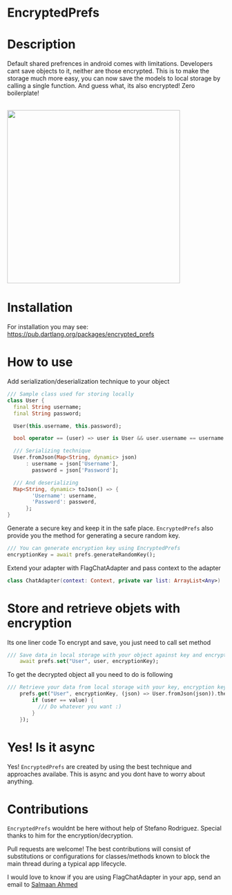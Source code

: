 # EncryptedPrefs

# Description
Default shared prefrences in android comes with limitations.
Developers cant save objects to it, neither are those encrypted.
This is to make the storage much more easy, you can now save the models to local storage by calling a single function.
And guess what, its also encrypted!
Zero boilerplate!

<br>
<img height="400" src="https://raw.githubusercontent.com/salmaanahmed/encryptedPrefs/master/screenshots/demo.gif" />
<br>

# Installation
For installation you may see: https://pub.dartlang.org/packages/encrypted_prefs

# How to use

Add serialization/deserialization technique to your object
```dart
/// Sample class used for storing locally
class User {
  final String username;
  final String password;

  User(this.username, this.password);

  bool operator == (user) => user is User && user.username == username && user.password == password;

  /// Serializing technique
  User.fromJson(Map<String, dynamic> json)
      : username = json['Username'],
        password = json['Password'];

  /// And deserializing
  Map<String, dynamic> toJson() => {
        'Username': username,
        'Password': password,
      };
}
```

Generate a secure key and keep it in the safe place.
```EncryptedPrefs``` also provide you the method for generating a secure random key.
```dart
/// You can generate encryption key using EncryptedPrefs
encryptionKey = await prefs.generateRandomKey();
```

Extend your adapter with FlagChatAdapter and pass context to the adapter
```kotlin
class ChatAdapter(context: Context, private var list: ArrayList<Any>) : FlagChatAdapter(context)
```

# Store and retrieve objets with encryption
Its one liner code
To encrypt and save, you just need to call set method
```dart
/// Save data in local storage with your object against key and encryption key
    await prefs.set("User", user, encryptionKey);
```

To get the decrypted object all you need to do is following
```dart
/// Retrieve your data from local storage with your key, encryption key and the serialization technique you are using
    prefs.get("User", encryptionKey, (json) => User.fromJson(json)).then((value) {
        if (user == value) {
          /// Do whatever you want :)
        }
    });
```

# Yes! Is it async
Yes! ```EncryptedPrefs``` are created by using the best technique and approaches availabe.
This is async and you dont have to worry about anything.

# Contributions
```EncryptedPrefs``` wouldnt be here without help of Stefano Rodriguez. Special thanks to him for the encryption/decryption.

Pull requests are welcome! The best contributions will consist of substitutions or configurations for classes/methods known to block the main thread during a typical app lifecycle.

I would love to know if you are using FlagChatAdapter in your app, send an email to [Salmaan Ahmed](mailto:salmaan.ahmed@hotmail.com)
